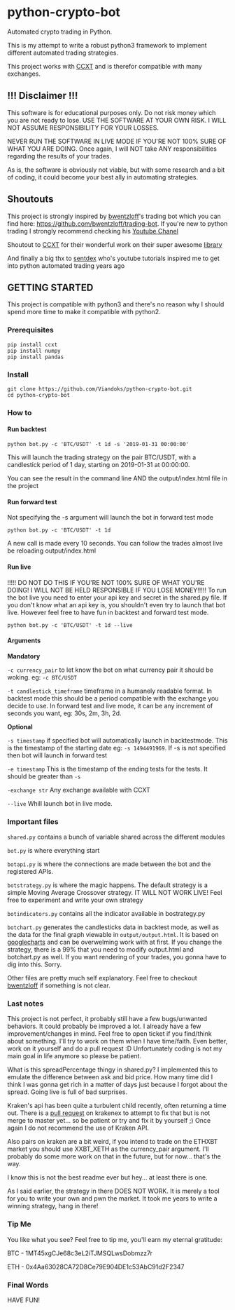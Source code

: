 # python-crypto-bot

Automated crypto trading in Python.

This is my attempt to write a robust python3 framework to implement different automated trading strategies.

This project works with [CCXT](https://github.com/ccxt/ccxt) and is therefor compatible with many exchanges.

## !!! Disclaimer !!!

This software is for educational purposes only. Do not risk money which you are not ready to lose. USE THE SOFTWARE AT YOUR OWN RISK. I WILL NOT ASSUME RESPONSIBILITY FOR YOUR LOSSES.

NEVER RUN THE SOFTWARE IN LIVE MODE IF YOU'RE NOT 100% SURE OF WHAT YOU ARE DOING. Once again, I will NOT take ANY responsibilities regarding the results of your trades.

As is, the software is obviously not viable, but with some research and a bit of coding, it could become your best ally in automating strategies.

## Shoutouts

This project is strongly inspired by [bwentzloff](https://github.com/bwentzloff)'s trading bot which you can find here: https://github.com/bwentzloff/trading-bot.
If you're new to python trading I strongly recommend checking his [Youtube Chanel](https://youtube.com/cryptocurrencytrading)

Shoutout to [CCXT](https://github.com/ccxt) for their wonderful work on their super awesome [library](https://github.com/ccxt/ccxt)

And finally a big thx to [sentdex](https://github.com/Sentdex) who's youtube tutorials inspired me to get into python automated trading years ago

## GETTING STARTED

This project is compatible with python3 and there's no reason why I should spend more time to make it compatible with python2.

### Prerequisites

```
pip install ccxt
pip install numpy
pip install pandas
```

### Install

```
git clone https://github.com/Viandoks/python-crypto-bot.git
cd python-crypto-bot
```

### How to

#### Run backtest

```
python bot.py -c 'BTC/USDT' -t 1d -s '2019-01-31 00:00:00'
```

This will launch the trading strategy on the pair BTC/USDT, with a candlestick period of 1 day, starting on 2019-01-31 at 00:00:00.

You can see the result in the command line AND the output/index.html file in the project

#### Run forward test

Not specifying the -s argument will launch the bot in forward test mode
```
python bot.py -c 'BTC/USDT' -t 1d
```

A new call is made every 10 seconds. You can follow the trades almost live be reloading output/index.html

#### Run live
!!!!! DO NOT DO THIS IF YOU'RE NOT 100% SURE OF WHAT YOU'RE DOING! I WILL NOT BE HELD RESPONSIBLE IF YOU LOSE MONEY!!!!!
To run the bot live you need to enter your api key and secret in the shared.py file. If you don't know what an api key is, you shouldn't even try to launch that bot live. However feel free to have fun in backtest and forward test mode.
```
python bot.py -c 'BTC/USDT' -t 1d --live
```

#### Arguments

**Mandatory**

`-c currency_pair` to let know the bot on what currency pair it should be woking. eg: `-c BTC/USDT`

`-t candlestick_timeframe` timeframe in a humanely readable format. In backtest mode this should be a period compatible with the exchange you decide to use. In forward test and live mode, it can be any increment of seconds you want, eg: 30s, 2m, 3h, 2d.

**Optional**

`-s timestamp` if specified bot will automatically launch in backtestmode. This is the timestamp of the starting date eg: `-s 1494491969`. If -s is not specified then bot will launch in forward test

`-e timestamp` This is the timestamp of the ending tests for the tests. It should be greater than `-s`

`-exchange str` Any exchange available with CCXT

`--live` Whill launch bot in live mode.

### Important files
`shared.py` contains a bunch of variable shared across the different modules

`bot.py` is where everything start

`botapi.py` is where the connections are made between the bot and the registered APIs.

`botstrategy.py` is where the magic happens. The default strategy is a simple Moving Average Crossover strategy. IT WILL NOT WORK LIVE! Feel free to experiment and write your own strategy

`botindicators.py` contains all the indicator available in bostrategy.py

`botchart.py` generates the candlesticks data in backtest mode, as well as the data for the final graph viewable in `output/output.html`. It is based on [googlecharts](https://developers.google.com/chart/) and can be overwelming work with at first. If you change the strategy, there is a 99% that you need to modify output.html and botchart.py as well.
If you want rendering of your trades, you gonna have to dig into this. Sorry.

Other files are pretty much self explanatory. Feel free to checkout [bwentzloff](https://github.com/bwentzloff/trading-bot) if something is not clear.

### Last notes

This project is not perfect, it probably still have a few bugs/unwanted behaviors. It could probably be improved a lot. I already have a few improvement/changes in mind. Feel free to open  ticket if you find/think about something. I'll try to work on them when I have time/faith. Even better, work on it yourself and do a pull request :D
Unfortunately coding is not my main goal in life anymore so please be patient.

What is this spreadPercentage thingy in shared.py?
I implemented this to emulate the difference between ask and bid price. How many time did I think I was gonna get rich in a matter of days just because I forgot about the spread. Going live is full of bad surprises.

Kraken's api has been quite a turbulent child recently, often returning a time out. There is a [pull request](https://github.com/veox/python3-krakenex/pull/100) on krakenex to attempt to fix that but is not merge to master yet... so be patient or try and fix it by yourself ;)
Once again I do not recommend the use of Kraken API.

Also pairs on kraken are a bit weird, if you intend to trade on the ETHXBT market you should use XXBT_XETH as the currency_pair argument. I'll probably do some more work on that in the future, but for now... that's the way.

I know this is not the best readme ever but hey... at least there is one.

As I said earlier, the strategy in there DOES NOT WORK. It is merely a tool for you to write your own and pwn the market. It took me years to write a winning strategy, hang in there!

### Tip Me

You like what you see? Feel free to tip me, you'll earn my eternal gratitude:

BTC - 1MT45xgCJe68c3eL2iTJMSQLwsDobmzz7r

ETH - 0x4Aa63028CA72D8Ce79E904DE1c53AbC91d2F2347

### Final Words

HAVE FUN!
